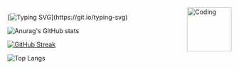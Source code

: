 <img align="right" alt="Coding" width="100" src="https://github.com/user-attachments/assets/16f40421-153c-4acb-9f3c-5382b773f537">

                             
[![Typing SVG](https://readme-typing-svg.demolab.com?font=Fira+Code&duration=500&pause=1000&color=F7F7F7&width=435&lines=*Hi%2C+i'm+**g0ofycat!**+A+**4**+year+**Game+%2F+Web+developer!**+(Mainly+Game+Developer)+I+am+**full-stack**+for+both+of+them%2Ccurrently+**not+taking+any+Commisions%2FJobs!**+Read+my+portfolio+if+you+have+any+extra+questions!*)](https://git.io/typing-svg)

![Anurag's GitHub stats](https://github-readme-stats.vercel.app/api?username=g0ofycat&show_icons=true&theme=midnight-purple&hide=prs,issues,contribs) 

[![GitHub Streak](https://streak-stats.demolab.com?user=g0ofycat&theme=midnight-purple)](https://git.io/streak-stats)

![Top Langs](https://github-readme-stats.vercel.app/api/top-langs/?username=g0ofycat&layout=compact&theme=midnight-purple)
